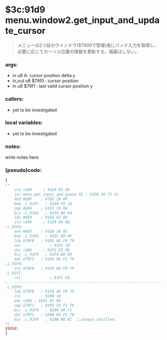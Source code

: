 ﻿


# $3c:91d9 menu.window2.get_input_and_update_cursor
> メニューの2つ目のウインドウ($7900で管理)用にパッド入力を取得し、必要に応じてカーソル位置の情報を更新する。描画はしない。

### args:
+	in u8 A: cursor position delta y
+	in,out u8 $79f0 : cursor position
+	in u8 $79f1 : last valid cursor position y

### callers:
+	yet to be investigated

### local variables:
+	yet to be investigated

### notes:
write notes here

### (pseudo)code:
```js
{
/*
    sta <$06     ; 91D9 85 06
    jsr menu.get_input_and_queue_SE ; 91DB 20 75 91
    and #$0F    ; 91DE 29 0F
    beq .L_91FC   ; 91E0 F0 1A
    cmp #$04    ; 91E2 C9 04
    bcs .L_91EA   ; 91E4 B0 04
    ldx #$04    ; 91E6 A2 04
    stx <$06     ; 91E8 86 06
.L_91EA:
    and #$05    ; 91EA 29 05
    bne .L_91FD   ; 91EC D0 0F
    lda $79F0   ; 91EE AD F0 79
    sec             ; 91F1 38
    sbc <$06     ; 91F2 E5 06
    bcs .L_91F9   ; 91F4 B0 03
    adc $79F1   ; 91F6 6D F1 79
.L_91F9:
    sta $79F0   ; 91F9 8D F0 79
.L_91FC:
    rts             ; 91FC 60
; ----------------------------------------------------------------------------
.L_91FD:
    lda $79F0   ; 91FD AD F0 79
    clc         ; 9200 18
    adc <$06 ; 9201 65 06
    cmp $79F1   ; 9203 CD F1 79
    bcc .L_91F9   ; 9206 90 F1
    sbc $79F1   ; 9208 ED F1 79
    bcs .L_91F9   ; 920B B0 EC  ;;always satified.
*/
$920d:
}
```


